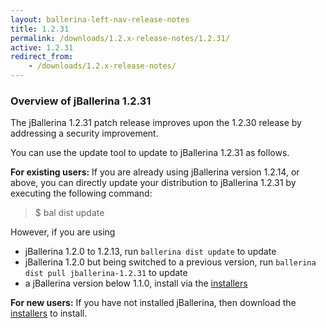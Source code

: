 ```yaml
---
layout: ballerina-left-nav-release-notes
title: 1.2.31
permalink: /downloads/1.2.x-release-notes/1.2.31/
active: 1.2.31
redirect_from:
    - /downloads/1.2.x-release-notes/
---
```


### Overview of jBallerina 1.2.31

The jBallerina 1.2.31 patch release improves upon the 1.2.30 release by addressing a security improvement.

You can use the update tool to update to jBallerina 1.2.31 as follows.

**For existing users:**
If you are already using jBallerina version 1.2.14, or above, you can directly update your distribution to jBallerina 1.2.31 by executing the following command:

> $ bal dist update

However, if you are using

- jBallerina 1.2.0 to 1.2.13, run `ballerina dist update` to update
- jBallerina 1.2.0 but being switched to a previous version, run `ballerina dist pull jballerina-1.2.31` to update
- a jBallerina version below 1.1.0, install via the [installers](https://ballerina.io/downloads/)

**For new users:**
If you have not installed jBallerina, then download the [installers](https://ballerina.io/downloads/) to install.

<style>.cGitButtonContainer, .cBallerinaTocContainer {display:none;}</style>



